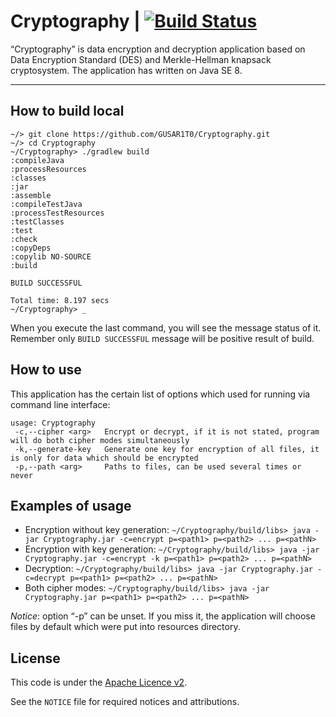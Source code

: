 # Cryptography | [![Build Status](https://travis-ci.org/GUSAR1T0/Cryptography.svg?branch=master)](https://travis-ci.org/GUSAR1T0/Cryptography)

“Cryptography” is data encryption and decryption application based on Data Encryption Standard (DES) and Merkle-Hellman knapsack cryptosystem. The application has written on Java SE 8.

---

## How to build local

```
~/> git clone https://github.com/GUSAR1T0/Cryptography.git
~/> cd Cryptography
~/Cryptography> ./gradlew build
:compileJava
:processResources
:classes
:jar
:assemble
:compileTestJava
:processTestResources
:testClasses
:test
:check
:copyDeps
:copylib NO-SOURCE
:build

BUILD SUCCESSFUL

Total time: 8.197 secs
~/Cryptography> _
```

When you execute the last command, you will see the message status of it. Remember only `BUILD SUCCESSFUL` message will be positive result of build.

## How to use

This application has the certain list of options which used for running via command line interface:
```
usage: Cryptography
 -c,--cipher <arg>   Encrypt or decrypt, if it is not stated, program will do both cipher modes simultaneously
 -k,--generate-key   Generate one key for encryption of all files, it is only for data which should be encrypted
 -p,--path <arg>     Paths to files, can be used several times or never
```

## Examples of usage

* Encryption without key generation:
`~/Cryptography/build/libs> java -jar Cryptography.jar -c=encrypt p=<path1> p=<path2> ... p=<pathN>`
* Encryption with key generation:
`~/Cryptography/build/libs> java -jar Cryptography.jar -c=encrypt -k p=<path1> p=<path2> ... p=<pathN>`
* Decryption:
`~/Cryptography/build/libs> java -jar Cryptography.jar -c=decrypt p=<path1> p=<path2> ... p=<pathN>`
* Both cipher modes:
`~/Cryptography/build/libs> java -jar Cryptography.jar p=<path1> p=<path2> ... p=<pathN>`

*Notice*: option “-p” can be unset. If you miss it, the application will choose files by default which were put into resources directory.

## License

This code is under the [Apache Licence v2](https://www.apache.org/licenses/LICENSE-2.0).

See the `NOTICE` file for required notices and attributions.
